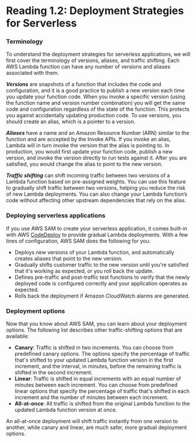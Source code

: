 # Reading 1.2: Deployment Strategies for Serverless

### **Terminology**

To understand the deployment strategies for serverless applications, we will first cover the terminology of versions, aliases, and traffic shifting. Each AWS Lambda function can have any number of versions and aliases associated with them.

***Versions*** are snapshots of a function that includes the code and configuration, and it is a good practice to publish a new version each time you update your function code. When you invoke a specific version (using the function name and version number combination) you will get the same code and configuration regardless of the state of the function. This protects you against accidentally updating production code. To use versions, you should create an alias, which is a pointer to a version.

***Aliases*** have a name and an Amazon Resource Number (ARN) similar to the function and are accepted by the Invoke APIs. If you invoke an alias, Lambda will in turn invoke the version that the alias is pointing to. In production, you would first update your function code, publish a new version, and invoke the version directly to run tests against it. After you are satisfied, you would change the alias to point to the new version.

***Traffic shifting*** can shift incoming traffic between two versions of a Lambda function based on pre-assigned weights. You can use this feature to gradually shift traffic between two versions, helping you reduce the risk of new Lambda deployments. You can also change your Lambda function’s code without affecting other upstream dependencies that rely on the alias.

### **Deploying serverless applications**

If you use AWS SAM to create your serverless application, it comes built-in with AWS [CodeDeploy](https://docs.aws.amazon.com/codedeploy/latest/userguide/welcome.html) to provide gradual Lambda deployments. With a few lines of configuration, AWS SAM does the following for you:

- Deploys new versions of your Lambda function, and automatically creates aliases that point to the new version.
- Gradually shifts customer traffic to the new version until you're satisfied that it's working as expected, or you roll back the update.
- Defines pre-traffic and post-traffic test functions to verify that the newly deployed code is configured correctly and your application operates as expected.
- Rolls back the deployment if Amazon CloudWatch alarms are generated.

### **Deployment options**

Now that you know about AWS SAM, you can learn about your deployment options. The following list describes other traffic-shifting options that are available:

- **Canary**: Traffic is shifted in two increments. You can choose from predefined canary options. The options specify the percentage of traffic that's shifted to your updated Lambda function version in the first increment, and the interval, in minutes, before the remaining traffic is shifted in the second increment.
- **Linear**: Traffic is shifted in equal increments with an equal number of minutes between each increment. You can choose from predefined linear options that specify the percentage of traffic that's shifted in each increment and the number of minutes between each increment.
- **All-at-once**: All traffic is shifted from the original Lambda function to the updated Lambda function version at once.

An all-at-once deployment will shift traffic instantly from one version to another, while canary and linear, are much safer, more gradual deployment options.